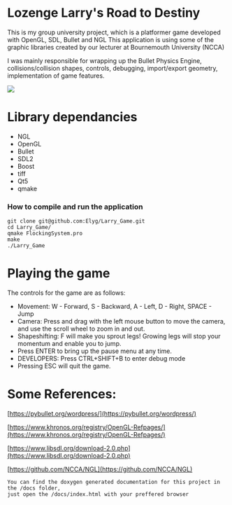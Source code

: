 # Lozenge Larry's Road to Destiny
This is my group university project, which is a platformer game developed with OpenGL, SDL, Bullet and NGL
This application is using some of the graphic libraries created by our lecturer at Bournemouth University (NCCA)

I was mainly responsible for wrapping up the Bullet Physics Engine, collisions/collision shapes, controls, debugging, import/export geometry, implementation of game features.
                                                                                                                  
![](https://github.com/Elyg/Larry_Game/blob/master/demo/larry_game_demo.gif)

# Library dependancies

 - NGL
 - OpenGL
 - Bullet
 - SDL2
 - Boost
 - tiff
 - Qt5
 - qmake
 
### How to compile and run the application
```
git clone git@github.com:Elyg/Larry_Game.git
cd Larry_Game/
qmake FlockingSystem.pro
make
./Larry_Game
```
# Playing the game

The controls for the game are as follows:

* Movement: W - Forward, S - Backward, A - Left, D - Right, SPACE - Jump
* Camera: Press and drag with the left mouse button to move the camera, and use the scroll wheel to zoom in and out.
* Shapeshifting: F will make you sprout legs! Growing legs will stop your momentum and enable you to jump.
* Press ENTER to bring up the pause menu at any time.
* DEVELOPERS: Press CTRL+SHIFT+B to enter debug mode
* Pressing ESC will quit the game.

# Some References:
[https://pybullet.org/wordpress/](https://pybullet.org/wordpress/)

[https://www.khronos.org/registry/OpenGL-Refpages/](https://www.khronos.org/registry/OpenGL-Refpages/)

[https://www.libsdl.org/download-2.0.php](https://www.libsdl.org/download-2.0.php)

[https://github.com/NCCA/NGL](https://github.com/NCCA/NGL)
```
You can find the doxygen generated documentation for this project in the /docs folder, 
just open the /docs/index.html with your preffered browser
```
